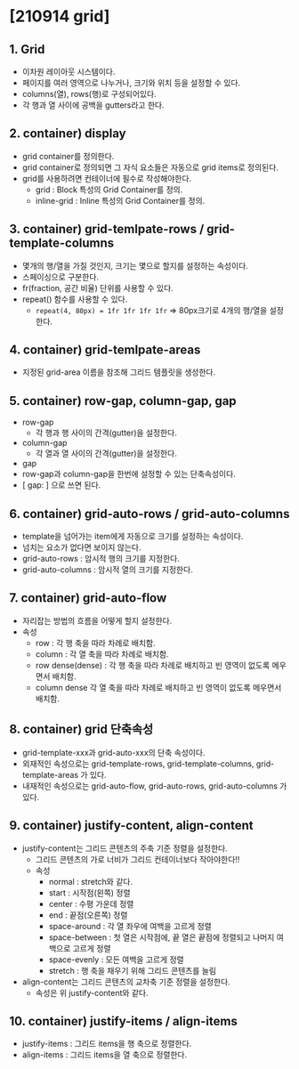 # [210914 grid]

## 1. Grid

- 이차원 레이아웃 시스템이다.
- 페이지를 여러 영역으로 나누거나, 크기와 위치 등을 설정할 수 있다.
- columns(열), rows(행)로 구성되어있다.
- 각 행과 열 사이에 공백을 gutters라고 한다.

## 2. container) display

- grid container를 정의한다.
- grid container로 정의되면 그 자식 요소들은 자동으로 grid items로 정의된다.
- grid를 사용하려면 컨테이너에 필수로 작성해야한다.
  - grid : Block 특성의 Grid Container를 정의.
  - inline-grid	: Inline 특성의 Grid Container를 정의.

## 3. container) grid-temlpate-rows / grid-template-columns

- 몇개의 행/열을 가질 것인지, 크기는 몇으로 할지를 설정하는 속성이다.
- 스페이싱으로 구분한다.
- fr(fraction, 공간 비율) 단위를 사용할 수 있다.
- repeat() 함수를 사용할 수 있다.
  - ```repeat(4, 80px) = 1fr 1fr 1fr 1fr```  =>  80px크기로 4개의 행/열을 설정한다.


## 4. container) grid-temlpate-areas

- 지정된 grid-area 이름을 참조해 그리드 템플릿을 생성한다.

## 5. container) row-gap, column-gap, gap

- row-gap
  - 각 행과 행 사이의 간격(gutter)을 설정한다.
- column-gap
  - 각 열과 열 사이의 간격(gutter)을 설정한다.
 - gap
  - row-gap과 column-gap을 한번에 설정할 수 있는 단축속성이다.
  - [ gap: <row-gap> <column-gap> ] 으로 쓰면 된다.
  
 ## 6. container) grid-auto-rows / grid-auto-columns
  
  - template을 넘어가는 item에게 자동으로 크기를 설정하는 속성이다.
  - 넘치는 요소가 없다면 보이지 않는다.</br>
  - grid-auto-rows : 암시적 행의 크기를 지정한다.
  - grid-auto-columns : 암시적 열의 크기를 지정한다.
  
  ## 7. container) grid-auto-flow
 
  - 자리잡는 방법의 흐름을 어떻게 할지 설정한다.
  - 속성
    - row	: 각 행 축을 따라 차례로 배치함.
    - column	: 각 열 축을 따라 차례로 배치함.
    - row dense(dense)	: 각 행 축을 따라 차례로 배치하고 빈 영역이 없도록 메우면서 배치함.
    - column dense	각 열 축을 따라 차례로 배치하고 빈 영역이 없도록 메우면서 배치함.
  
  ## 8. container) grid 단축속성
  
  - grid-template-xxx과 grid-auto-xxx의 단축 속성이다.
  - 외재적인 속성으로는 grid-template-rows, grid-template-columns, grid-template-areas 가 있다.
  - 내재적인 속성으로는 grid-auto-flow, grid-auto-rows, grid-auto-columns 가 있다.
  
  ## 9. container) justify-content, align-content
  
  - justify-content는 그리드 콘텐츠의 주축 기준 정렬을 설정한다.
    - 그리드 콘텐츠의 가로 너비가 그리드 컨테이너보다 작아야한다!!
    - 속성
      - normal : stretch와 같다.
      - start :	시작점(왼쪽) 정렬
      - center : 수평 가운데 정렬
      - end : 끝점(오른쪽) 정렬
      - space-around	: 각 열 좌우에 여백을 고르게 정렬
      - space-between	: 첫 열은 시작점에, 끝 열은 끝점에 정렬되고 나머지 여백으로 고르게 정렬
      - space-evenly :	모든 여백을 고르게 정렬
      - stretch	: 행 축을 채우기 위해 그리드 콘텐츠를 늘림
  - align-content는 그리드 콘텐츠의 교차축 기준 정렬을 설정한다.
    - 속성은 위 justify-content와 같다.
  
  ## 10. container) justify-items / align-items
  
  - justify-items : 그리드 items을 행 축으로 정렬한다.
  - align-items : 그리드 items을 열 축으로 정렬한다.
